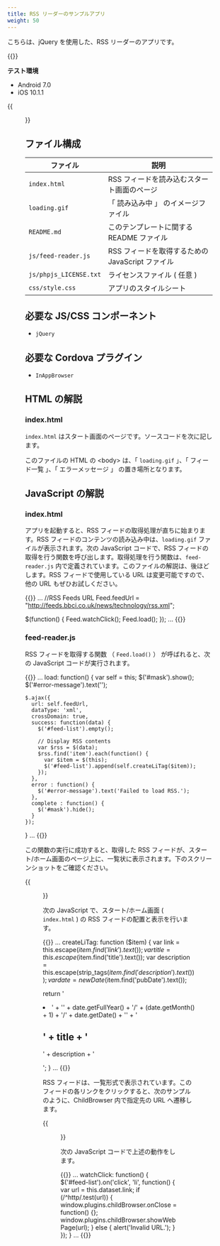 ```yaml
---
title: RSS リーダーのサンプルアプリ
weight: 50
---
```


こちらは、jQuery を使用した、RSS リーダーのアプリです。

{{<import pid="5923c410803451c87248d1f7" title="RSS Reader App  ">}}

**テスト環境** 

- Android 7.0
- iOS 10.1.1

{{<figure src="/images/sampleapp/sample_rss_reader/rss_reader_2.png" width="300">}}      
                                                                                                  
## ファイル構成

 ファイル | 説明 
------|-------------
`index.html` | RSS フィードを読み込むスタート画面のページ
`loading.gif` | 「 読み込み中 」 のイメージファイル
`README.md` | このテンプレートに関する README ファイル
`js/feed-reader.js` | RSS フィードを取得するための JavaScript ファイル
`js/phpjs_LICENSE.txt` | ライセンスファイル ( 任意 )          
`css/style.css` | アプリのスタイルシート               

## 必要な JS/CSS コンポーネント

- `jQuery`                                                   

## 必要な Cordova プラグイン                                  

- `InAppBrowser`                                             

## HTML の解説

### index.html

`index.html` はスタート画面のページです。ソースコードを次に記します。

このファイルの HTML の &lt;body&gt; は、「 `loading.gif` 」、「 フィード一覧 」、「 エラーメッセージ 」 の置き場所となります。

## JavaScript の解説

### index.html

アプリを起動すると、RSS フィードの取得処理が直ちに始まります。RSS
フィードのコンテンツの読み込み中は、`loading.gif`
ファイルが表示されます。次の JavaScript コードで、RSS
フィードの取得を行う関数を呼び出します。取得処理を行う関数は、`feed-reader.js`
内で定義されています。このファイルの解説は、後ほどします。RSS
フィードで使用している URL は変更可能ですので、他の URL
もぜひお試しください。

{{<highlight javascript>}}
...
//RSS Feeds URL
Feed.feedUrl = "http://feeds.bbci.co.uk/news/technology/rss.xml";

$(function() {
    Feed.watchClick();
    Feed.load();
});
...
{{</highlight>}}

### feed-reader.js

RSS フィードを取得する関数 （ `Feed.load()` ） が呼ばれると、次の
JavaScript コードが実行されます。

{{<highlight javascript>}}
...
load: function() {
    var self = this;
    $('#mask').show();
    $('#error-message').text('');

    $.ajax({
      url: self.feedUrl,
      dataType: 'xml',
      crossDomain: true,
      success: function(data) {
        $('#feed-list').empty();

        // Display RSS contents
        var $rss = $(data);
        $rss.find('item').each(function() {
          var $item = $(this);
          $('#feed-list').append(self.createLiTag($item));
        });
      },
      error : function() {
        $('#error-message').text('Failed to load RSS.');
      },
      complete : function() {
        $('#mask').hide();
      }
    });
  }
...
{{</highlight>}}

この関数の実行に成功すると、取得した RSS
フィードが、スタート/ホーム画面のページ上に、一覧状に表示されます。下のスクリーンショットをご確認ください。

{{<figure src="/images/sampleapp/sample_rss_reader/rss_reader_2.png" width="300">}}   

次の JavaScript で、スタート/ホーム画面 ( `index.html` ) の RSS
フィードの配置と表示を行います。

{{<highlight javascript>}}
...
createLiTag: function ($item) {
  var link = this.escape($item.find('link').text());
  var title = this.escape($item.find('title').text());
  var description = this.escape(strip_tags($item.find('description').text()));
  var date = new Date($item.find('pubDate').text());

  return '<li class="feed-item" data-link="' + link + '">' +
    '<time>' + date.getFullYear() + '/' + (date.getMonth() + 1) + '/' + date.getDate() + '</time>' +
    '<h2>' + title + '</h2><p>' + description + '</p></li>';
}
...
{{</highlight>}}

RSS フィードは、一覧形式で表示されています。このフィードの各リンクをクリックすると、次のサンプルのように、ChildBrowser
内で指定先の URL へ遷移します。

{{<figure src="/images/sampleapp/sample_rss_reader/rss_reader_3.png" width="300">}}  

次の JavaScript コードで上述の動作をします。

{{<highlight javascript>}}
...
watchClick: function() {
  $('#feed-list').on('click', 'li', function() {
    var url = this.dataset.link;
    if (/^http/.test(url)) {
      window.plugins.childBrowser.onClose = function() {};
      window.plugins.childBrowser.showWebPage(url);
    } else {
      alert('Invalid URL.');
    }
  });
}
...
{{</highlight>}}
